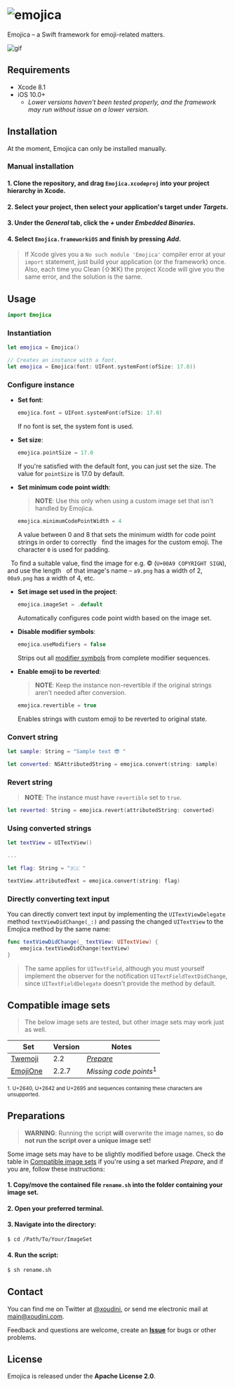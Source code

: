 ![emojica](https://raw.githubusercontent.com/xoudini/emojica/images/emojica.png)
=====

Emojica – a Swift framework for emoji-related matters.

![gif](https://raw.githubusercontent.com/xoudini/emojica/images/demo.gif)

## Requirements

+ Xcode 8.1
+ iOS 10.0+
   *  _Lower versions haven't been tested properly, and the framework may run without issue on a lower version._



## Installation

At the moment, Emojica can only be installed manually.

###   Manual installation

#### 1. Clone the repository, and drag `Emojica.xcodeproj` into your project hierarchy in Xcode.
#### 2. Select your project, then select your application's target under _Targets_.
#### 3. Under the _General_ tab, click the _+_ under _Embedded Binaries_.
#### 4. Select `Emojica.frameworkiOS` and finish by pressing _Add_.

> If Xcode gives you a `No such module 'Emojica'` compiler error at your `import` statement, just 
build your application (or the framework) once. Also, each time you Clean (⇧⌘K) the project Xcode 
will give you the same error, and the solution is the same.



## Usage

```swift
import Emojica
```

### Instantiation

```swift
let emojica = Emojica()

// Creates an instance with a font.
let emojica = Emojica(font: UIFont.systemFont(ofSize: 17.0))
```

### Configure instance

* __Set font__:

   ```swift
   emojica.font = UIFont.systemFont(ofSize: 17.0)
   ```

   If no font is set, the system font is used.
   

* __Set size__:

   ```swift
   emojica.pointSize = 17.0
   ```
   
   If you're satisfied with the default font, you can just set the size.
   The value for `pointSize` is 17.0 by default.
   
   
* __Set minimum code point width__:

   > __NOTE__: Use this only when using a custom image set that isn't handled by Emojica.

   ```swift
   emojica.minimumCodePointWidth = 4
   ```
   
   A value between 0 and 8 that sets the minimum width for code point strings in order to correctly
   find the images for the custom emoji. The character `0` is used for padding.
   
   To find a suitable value, find the image for e.g. © (`U+00A9 COPYRIGHT SIGN`), and use the length
   of that image's name – `a9.png` has a width of 2, `00a9.png` has a width of 4, etc.
   
   
* __Set image set used in the project__:

   ```swift     
   emojica.imageSet = .default
   ```
   
   Automatically configures code point width based on the image set. 
   
   
* __Disable modifier symbols__:

   ```swift
   emojica.useModifiers = false
   ```
   
   Strips out all [modifier symbols](http://unicode.org/reports/tr51/#Emoji_Modifiers_Table) from
   complete modifier sequences.
   
   
* __Enable emoji to be reverted__:

   > __NOTE__: Keep the instance non-revertible if the original strings aren't needed after conversion.

   ```swift
   emojica.revertible = true
   ```
   
   Enables strings with custom emoji to be reverted to original state.
   
   
### Convert string

```swift
let sample: String = "Sample text 😎 "

let converted: NSAttributedString = emojica.convert(string: sample)
```

### Revert string

> __NOTE__: The instance must have `revertible` set to `true`.

```swift
let reverted: String = emojica.revert(attributedString: converted)
```

### Using converted strings

```swift
let textView = UITextView()

...

let flag: String = "🇫🇮 "

textView.attributedText = emojica.convert(string: flag)
```

### Directly converting text input

You can directly convert text input by implementing the `UITextViewDelegate` method `textViewDidChange(_:)`
and passing the changed `UITextView` to the Emojica method by the same name:

```swift
func textViewDidChange(_ textView: UITextView) {
    emojica.textViewDidChange(textView)
}
```

> The same applies for `UITextField`, although you must yourself implement the observer for the notification
`UITextFieldTextDidChange`, since `UITextFieldDelegate` doesn't provide the method by default.



## Compatible image sets

> The below image sets are tested, but other image sets may work just as well.

| Set           | Version   | Notes                               |
| ------------- | --------- | ----------------------------------- |
| [Twemoji]     | 2.2       | _[Prepare](#preparations)_          |
| [EmojiOne]    | 2.2.7     | _Missing code points_<sup>1</sup>   |

[Twemoji]: https://github.com/twitter/twemoji
[EmojiOne]: https://github.com/Ranks/emojione

<sup>
1. U+2640, U+2642 and U+2695 and sequences containing these characters are unsupported.
</sup>



## Preparations

> __WARNING__: Running the script __will__ overwrite the image names, so __do not run the script over a unique image set!__


Some image sets may have to be slightly modified before usage. Check the table in 
[Compatible image sets](#compatible-image-sets) if you're using a set marked _Prepare_, and if you are,
follow these instructions:

#### 1. Copy/move the contained file `rename.sh` into the folder containing your image set.
#### 2. Open your preferred terminal.
#### 3. Navigate into the directory:
```bash
$ cd /Path/To/Your/ImageSet
```
#### 4. Run the script:
```bash
$ sh rename.sh
```



## Contact

You can find me on Twitter at [@xoudini](https://twitter.com/xoudini), 
or send me electronic mail at [main@xoudini.com](mailto:main@xoudini.com).

Feedback and questions are welcome, create an [__Issue__](https://github.com/xoudini/emojica/issues)
for bugs or other problems.



## License

Emojica is released under the **Apache License 2.0**.
